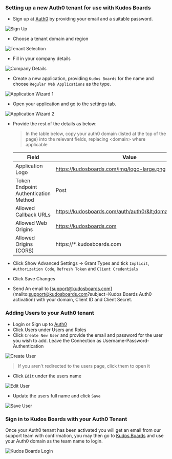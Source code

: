 ### Setting up a new Auth0 tenant for use with Kudos Boards

- Sign up at [Auth0](https://auth0.com/) by providing your email and a suitable password.

![Sign Up](/assets/auth0/signup.png)

- Choose a tenant domain and region

![Tenant Selection](/assets/auth0/choose-tenant.png)

- Fill in your company details

![Company Details](/assets/auth0/account.png)

- Create a new application, providing `Kudos Boards` for the name and choose `Regular Web Applications` as the type.

![Application Wizard 1](/assets/auth0/application1.png)

- Open your application and go to the settings tab.

![Application Wizard 2](/assets/auth0/application2.png)

- Provide the rest of the details as below:

  > In the table below, copy your auth0 domain (listed at the top of the page) into the relevant fields, replacing &lt;domain&gt; where applicable

  | Field                                | Value                                                |
  | ------------------------------------ | ---------------------------------------------------- |
  | Application Logo                     | https://kudosboards.com/img/logo-large.png           |
  | Token Endpoint Authentication Method | Post                                                 |
  | Allowed Callback URLs                | https://kudosboards.com/auth/auth0/&lt;domain&gt;/callback |
  | Allowed Web Origins                  | https://kudosboards.com                              |
  | Allowed Origins (CORS)               | https://*.kudosboards.com                            |

- Click Show Advanced Settings -> Grant Types and tick `Implicit`, `Authorization Code`, `Refresh Token` and `Client Credentials`
- Click Save Changes
- Send An email to [support@kudosboards.com](mailto:support@kudosboards.com?subject=Kudos Boards Auth0 activation) with your domain, Client ID and Client Secret.

### Adding Users to your Auth0 tenant

- Login or Sign up to [Auth0](https://auth0.com/)
- Click Users under Users and Roles
- Click `Create New User` and provide the email and password for the user you wish to add. Leave the Connection as Username-Password-Authentication

![Create User](/assets/auth0/create-user.png)

> If you aren't redirected to the users page, click them to open it

- Click `Edit` under the users name

![Edit User](/assets/auth0/edit-name.png)

- Update the users full name and click `Save`

![Save User](/assets/auth0/save-name.png)

### Sign in to Kudos Boards with your Auth0 Tenant

Once your Auth0 tenant has been activated you will get an email from our support team with confirmation, you may then go to [Kudos Boards](https://kudosboards.com) and use your Auth0 domain as the team name to login.

![Kudos Boards Login](/assets/auth0/boards-login.png)

